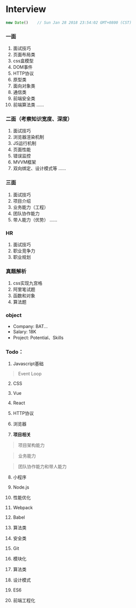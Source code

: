 # Interview
```js
new Date()    // Sun Jan 28 2018 23:54:02 GMT+0800 (CST)
```

### 一面
1. 面试技巧
2. 页面布局类
3. css盒模型
4. DOM事件
5. HTTP协议
6. 原型类
7. 面向对象类
8. 通信类
9. 前端安全类
10. 前端算法类
……

### 二面（考察知识宽度、深度）
1. 面试技巧
2. 浏览器渲染机制
3. JS运行机制
4. 页面性能
5. 错误监控
6. MVVM框架
7. 双向绑定、设计模式等
……

### 三面
1. 面试技巧
2. 项目介绍
3. 业务能力（工程）
4. 团队协作能力
5. 带人能力（优势）
……

### HR
1. 面试技巧
2. 职业竞争力
3. 职业规划

### 真题解析
1. css实现九宫格
2. 阿里笔试题
3. 函数和对象
4. 算法题

### object
* Company: BAT...
* Salary: 18K
* Project: Potential、Skills

### Todo：
1. Javascript基础
> Event Loop

2. CSS

3. Vue

4. React

5. HTTP协议

6. 浏览器

7. **项目相关**
> 项目架构能力

> 业务能力

> 团队协作能力和带人能力

8. 小程序

9. Node.js

10. 性能优化

11. Webpack

12. Babel

13. 算法类

14. 安全类

15. Git

16. 模块化

17. 算法类

18. 设计模式

19. ES6

20. 前端工程化

